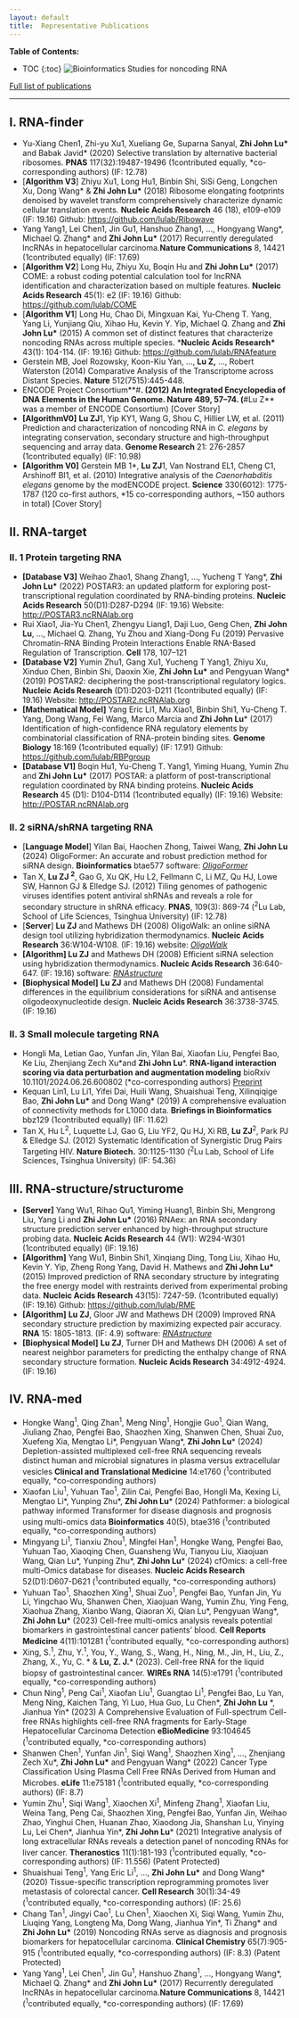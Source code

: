 ```yaml
---
layout: default
title:  Representative Publications
---
```


**Table of Contents:**

* TOC
{:toc}
![Bioinformatics Studies for noncoding RNA](./rna_study.webp)

[Full list of publications](./index.md)




---

## I. RNA-finder

- Yu-Xiang Chen1, Zhi-yu Xu1, Xueliang Ge, Suparna Sanyal, **Zhi John Lu\*** and Babak Javid* (2020) Selective translation by alternative bacterial ribosomes. **PNAS** 117(32):19487-19496 (1contributed equally, *co-corresponding authors) (IF: 12.78)
- \[**Algorithm V3**\] Zhiyu Xu1, Long Hu1, Binbin Shi, SiSi Geng, Longchen Xu, Dong Wang* & **Zhi John Lu\*** (2018) Ribosome elongating footprints denoised by wavelet transform comprehensively characterize dynamic cellular translation events. **Nucleic Acids Research** 46 (18), e109-e109 (IF: 19.16) Github: https://github.com/lulab/Ribowave
- Yang Yang1, Lei Chen1, Jin Gu1, Hanshuo Zhang1, …, Hongyang Wang*, Michael Q. Zhang* and **Zhi John Lu\*** (2017) Recurrently deregulated lncRNAs in hepatocellular carcinoma.**Nature Communications** 8, 14421 (1contributed equally) (IF: 17.69)
- \[**Algorithm V2**\]  Long Hu, Zhiyu Xu, Boqin Hu and **Zhi John Lu\*** (2017) COME: a robust coding potential calculation tool for lncRNA identification and characterization based on multiple features. **Nucleic Acids Research** 45(1): e2 (IF: 19.16) Github: https://github.com/lulab/COME
- \[**Algorithm V1**\]  Long Hu, Chao Di, Mingxuan Kai, Yu-Cheng T. Yang, Yang Li, Yunjiang Qiu, Xihao Hu, Kevin Y. Yip, Michael Q. Zhang and **Zhi John Lu\*** (2015) A common set of distinct features that characterize noncoding RNAs across multiple species. ***Nucleic Acids Research\*** 43(1): 104-114. (IF: 19.16) Github: https://github.com/lulab/RNAfeature
- Gerstein MB, Joel Rozowsky, Koon-Kiu Yan, …, **Lu Z,** …, Robert Waterston (2014) Comparative Analysis of the Transcriptome across Distant Species. **Nature** 512(7515):445-448.
- ENCODE Project Consortium**#**. (2012) An Integrated Encyclopedia of DNA Elements in the Human Genome. **Nature** 489, 57–74. (**#Lu Z** was a member of ENCODE Consortium) [Cover Story]
- **[AlgorithmV0]** **Lu ZJ**1, Yip KY1, Wang G, Shou C, Hillier LW, et al. (2011) Prediction and characterization of noncoding RNA in *C. elegans* by integrating conservation, secondary structure and high-throughput sequencing and array data. **Genome Research** 21: 276-2857 (1contributed equally) (IF: 10.98)
- **[Algorithm V0]** Gerstein MB 1*, **Lu ZJ**1, Van Nostrand EL1, Cheng C1, Arshinoff BI1, et al. (2010) Integrative analysis of the *Caenorhabditis elegans* genome by the modENCODE project. **Science** 330(6012): 1775-1787 (120 co-first authors, *15 co-corresponding authors, ~150 authors in total) [Cover Story]

 

## II. RNA-target

### II. 1 Protein targeting RNA

- **[Database V3]** Weihao Zhao1, Shang Zhang1, …, Yucheng T Yang*, **Zhi John Lu\*** (2022) POSTAR3: an updated platform for exploring post-transcriptional regulation coordinated by RNA-binding proteins. **Nucleic Acids Research** 50(D1):D287-D294 (IF: 19.16) Website: http://POSTAR3.ncRNAlab.org
- Rui Xiao1, Jia-Yu Chen1, Zhengyu Liang1, Daji Luo, Geng Chen, **Zhi John Lu**, …, Michael Q. Zhang, Yu Zhou and Xiang-Dong Fu (2019) Pervasive Chromatin-RNA Binding Protein Interactions Enable RNA-Based Regulation of Transcription. **Cell** 178, 107–121
- **[Database V2]** Yumin Zhu1, Gang Xu1, Yucheng T Yang1, Zhiyu Xu, Xinduo Chen, Binbin Shi, Daoxin Xie, **Zhi John Lu\*** and Pengyuan Wang* (2019) POSTAR2: deciphering the post-transcriptional regulatory logics. **Nucleic Acids Research** (D1):D203-D211 (1contributed equally) (IF: 19.16) Website: http://POSTAR2.ncRNAlab.org
- **[Mathematical Model]** Yang Eric Li1, Mu Xiao1, Binbin Shi1, Yu-Cheng T. Yang, Dong Wang, Fei Wang, Marco Marcia and **Zhi John Lu*** (2017) Identification of high-confidence RNA regulatory elements by combinatorial classification of RNA-protein binding sites. **Genome Biology** 18:169 (1contributed equally) (IF: 17.91) Github: https://github.com/lulab/RBPgroup
- **[Database V1]** Boqin Hu1, Yu-Cheng T. Yang1, Yiming Huang, Yumin Zhu and **Zhi John Lu\*** (2017) POSTAR: a platform of post-transcriptional regulation coordinated by RNA binding proteins. **Nucleic Acids Research** 45 (D1): D104-D114 (1contributed equally) (IF: 19.16) Website: http://POSTAR.ncRNAlab.org

### II. 2 siRNA/shRNA targeting RNA

- [**Language Model**] Yilan Bai, Haochen Zhong, Taiwei Wang, **Zhi John Lu** (2024) OligoFormer: An accurate and robust prediction method for siRNA design. **Bioinformatics** btae577 software: [*OligoFormer*](https://github.com/lulab/OligoFormer)
- Tan X, **Lu ZJ <sup>2</sup>**, Gao G, Xu QK, Hu L2, Fellmann C, Li MZ, Qu HJ, Lowe SW, Hannon GJ & Elledge SJ. (2012) Tiling genomes of pathogenic viruses identifies potent antiviral shRNAs and reveals a role for secondary structure in shRNA efficacy. **PNAS**, 109(3): 869-74 (<sup>2</sup>Lu Lab, School of Life Sciences, Tsinghua University) (IF: 12.78)
- \[**Server**\] **Lu ZJ** and Mathews DH (2008)  OligoWalk: an online siRNA design tool utilizing hybridization thermodynamics.   **Nucleic Acids Research**  36:W104-W108. (IF: 19.16) website: [*OligoWalk*](https://rna.urmc.rochester.edu/cgi-bin/server_exe/oligowalk/oligowalk_form.cgi)
- **\[Algorithm\] Lu ZJ** and Mathews DH (2008) Efficient siRNA selection using hybridization thermodynamics. **Nucleic Acids Research** 36:640-647. (IF: 19.16) software: [*RNAstructure*](https://rna.urmc.rochester.edu/RNAstructure.html)
- **[Biophysical Model]** **Lu ZJ** and Mathews DH (2008) Fundamental differences in the equilibrium considerations for siRNA and antisense oligodeoxynucleotide design. **Nucleic Acids Research** 36:3738-3745. (IF: 19.16)

### II. 3 Small molecule targeting RNA

- Hongli Ma, Letian Gao, Yunfan Jin, Yilan Bai, Xiaofan Liu, Pengfei Bao, Ke Liu, Zhenjiang Zech Xu\*and **Zhi John Lu**\*.  **RNA-ligand interaction scoring via data perturbation and augmentation modeling** bioRxiv 10.1101/2024.06.26.600802 (\*co-corresponding authors)    [Preprint](https://biorxiv.org/cgi/content/short/2024.06.26.600802) 
- Kequan Lin1, Lu Li1, Yifei Dai, Huili Wang, Shuaishuai Teng, Xilinqiqige Bao, **Zhi John Lu\*** and Dong Wang* (2019) A comprehensive evaluation of connectivity methods for L1000 data. **Briefings in Bioinformatics** bbz129 (1contributed equally) (IF: 11.62)
- Tan X, Hu L<sup>2</sup>, Luquette LJ, Gao G, Liu YF2, Qu HJ, Xi RB, **Lu ZJ**<sup>2</sup>, Park PJ & Elledge SJ. (2012) Systematic Identification of Synergistic Drug Pairs Targeting HIV. **Nature Biotech.** 30:1125-1130 (<sup>2</sup>Lu Lab, School of Life Sciences, Tsinghua University) (IF: 54.36)

 

## III. RNA-structure/structurome

- **[Server]** Yang Wu1, Rihao Qu1, Yiming Huang1, Binbin Shi, Mengrong Liu, Yang Li and **Zhi John Lu\*** (2016) RNAex: an RNA secondary structure prediction server enhanced by high-throughput structure probing data. **Nucleic Acids Research** 44 (W1): W294-W301 (1contributed equally) (IF: 19.16)
- **[Algorithm]** Yang Wu1, Binbin Shi1, Xinqiang Ding, Tong Liu, Xihao Hu, Kevin Y. Yip, Zheng Rong Yang, David H. Mathews and **Zhi John Lu\*** (2015) Improved prediction of RNA secondary structure by integrating the free energy model with restraints derived from experimental probing data. **Nucleic Acids Research** 43(15): 7247-59. (1contributed equally) (IF: 19.16) Github: https://github.com/lulab/RME
- **\[Algorithm\]** **Lu ZJ**, Gloor JW and Mathews DH (2009) Improved RNA secondary structure prediction by maximizing expected pair accuracy. **RNA** 15: 1805-1813. (IF: 4.9) software: [*RNAstructure*](https://rna.urmc.rochester.edu/RNAstructure.html)
- **[Biophysical Model]** **Lu ZJ**, Turner DH and Mathews DH (2006) A set of nearest neighbor parameters for predicting the enthalpy change of RNA secondary structure formation. **Nucleic Acids Research** 34:4912-4924. (IF: 19.16)



## IV. RNA-med

- Hongke Wang<sup>1</sup>, Qing Zhan<sup>1</sup>, Meng Ning<sup>1</sup>, Hongjie Guo<sup>1</sup>, Qian Wang, Jiuliang Zhao, Pengfei Bao, Shaozhen Xing, Shanwen Chen, Shuai Zuo, Xuefeng Xia, Mengtao Li\*, Pengyuan Wang\*, **Zhi John Lu**\* (2024) Depletion-assisted multiplexed cell-free RNA sequencing reveals distinct human and microbial signatures in plasma versus extracellular vesicles **Clinical and Translational Medicine** 14:e1760 (<sup>1</sup>contributed equally, \*co-corresponding authors) 
- Xiaofan Liu<sup>1</sup>, Yuhuan Tao<sup>1</sup>, Zilin Cai, Pengfei Bao, Hongli Ma, Kexing Li, Mengtao Li\*, Yunping Zhu\*, **Zhi John Lu**\*  (2024) Pathformer: a biological pathway informed Transformer for disease diagnosis and prognosis using multi-omics data **Bioinformatics** 40(5), btae316 (<sup>1</sup>contributed equally, \*co-corresponding authors) 
- Mingyang Li<sup>1</sup>, Tianxiu Zhou<sup>1</sup>, Mingfei Han<sup>1</sup>, Hongke Wang, Pengfei Bao, Yuhuan Tao, Xiaoqing Chen, Guansheng Wu, Tianyou Liu, Xiaojuan Wang, Qian Lu\*, Yunping Zhu\*, **Zhi John Lu**\* (2024) cfOmics: a cell-free multi-Omics database for diseases.  **Nucleic Acids Research** 52(D1):D607-D621 (<sup>1</sup>contributed equally, \*co-corresponding authors) 
- Yuhuan Tao<sup>1</sup>, Shaozhen Xing<sup>1</sup>, Shuai Zuo<sup>1</sup>, Pengfei Bao, Yunfan Jin, Yu Li, Yingchao Wu, Shanwen Chen, Xiaojuan Wang, Yumin Zhu, Ying Feng, Xiaohua Zhang, Xianbo Wang, Qiaoran Xi, Qian Lu\*, Pengyuan Wang\*, **Zhi John Lu**\*  (2023) Cell-free multi-omics analysis reveals potential biomarkers in gastrointestinal cancer patients’ blood. **Cell Reports Medicine** 4(11):101281 (<sup>1</sup>contributed equally, \*co-corresponding authors) 
- Xing, S.<sup>1</sup>, Zhu, Y.<sup>1</sup>, You, Y., Wang, S., Wang, H., Ning, M., Jin, H., Liu, Z., Zhang, X., Yu, C. \* & **Lu, Z. J.**\* (2023). Cell-free RNA for the liquid biopsy of gastrointestinal cancer. **WIREs RNA** 14(5):e1791 (<sup>1</sup>contributed equally, \*co-corresponding authors) 
- Chun Ning<sup>1</sup>, Peng Cai<sup>1</sup>, Xiaofan Liu<sup>1</sup>, Guangtao Li<sup>1</sup>, Pengfei Bao, Lu Yan, Meng Ning, Kaichen Tang, Yi Luo, Hua Guo, Lu Chen\*, **Zhi John Lu** \*, Jianhua Yin\* (2023) A Comprehensive Evaluation of Full-spectrum Cell-free RNAs highlights cell-free RNA fragments for Early-Stage Hepatocellular Carcinoma Detection **eBioMedicine** 93:104645 (<sup>1</sup>contributed equally, \*co-corresponding authors) 
- Shanwen Chen<sup>1</sup>, Yunfan Jin<sup>1</sup>, Siqi Wang<sup>1</sup>, Shaozhen Xing<sup>1</sup>, …, Zhenjiang Zech Xu\*, **Zhi John Lu\*** and Pengyuan Wang\* (2022) Cancer Type Classification Using Plasma Cell Free RNAs Derived from Human and Microbes. **eLife** 11:e75181 (<sup>1</sup>contributed equally, \*co-corresponding authors) (IF: 8.7)
- Yumin Zhu<sup>1</sup>, Siqi Wang<sup>1</sup>, Xiaochen Xi<sup>1</sup>, Minfeng Zhang<sup>1</sup>, Xiaofan Liu, Weina Tang, Peng Cai, Shaozhen Xing, Pengfei Bao, Yunfan Jin, Weihao Zhao, Yinghui Chen, Huanan Zhao, Xiaodong Jia, Shanshan Lu, Yinying Lu, Lei Chen\*, Jianhua Yin\*, **Zhi John Lu**\* (2021) Integrative analysis of long extracellular RNAs reveals a detection panel of noncoding RNAs for liver cancer. **Theranostics** 11(1):181-193 (<sup>1</sup>contributed equally, \*co-corresponding authors) (IF: 11.556) (Patent Protected)
- Shuaishuai Teng<sup>1</sup>, Yang Eric Li<sup>1</sup>, …, **Zhi John Lu\*** and Dong Wang\* (2020) Tissue-specific transcription reprogramming promotes liver metastasis of colorectal cancer. **Cell Research** 30(1):34-49 (<sup>1</sup>contributed equally, *co-corresponding authors) (IF: 25.6)
- Chang Tan<sup>1</sup>, Jingyi Cao<sup>1</sup>, Lu Chen<sup>1</sup>, Xiaochen Xi, Siqi Wang, Yumin Zhu, Liuqing Yang, Longteng Ma, Dong Wang, Jianhua Yin\*, Ti Zhang\* and **Zhi John Lu\*** (2019) Noncoding RNAs serve as diagnosis and prognosis biomarkers for hepatocellular carcinoma. **Clinical Chemistry** 65(7):905-915  (<sup>1</sup>contributed equally, \*co-corresponding authors) (IF: 8.3) (Patent Protected)
- Yang Yang<sup>1</sup>, Lei Chen<sup>1</sup>, Jin Gu<sup>1</sup>, Hanshuo Zhang<sup>1</sup>, …, Hongyang Wang\*, Michael Q. Zhang\* and **Zhi John Lu\*** (2017) Recurrently deregulated lncRNAs in hepatocellular carcinoma.**Nature Communications** 8, 14421 (<sup>1</sup>contributed equally, \*co-corresponding authors) (IF: 17.69)

